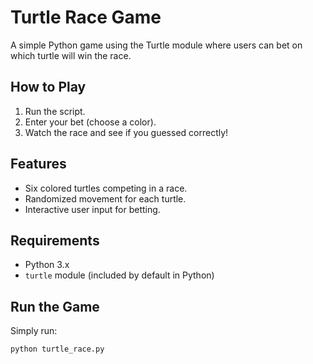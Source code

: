 # Turtle Race Game

A simple Python game using the Turtle module where users can bet on which turtle will win the race.

## How to Play
1. Run the script.
2. Enter your bet (choose a color).
3. Watch the race and see if you guessed correctly!

## Features
- Six colored turtles competing in a race.
- Randomized movement for each turtle.
- Interactive user input for betting.

## Requirements
- Python 3.x
- `turtle` module (included by default in Python)

## Run the Game
Simply run:
```bash
python turtle_race.py
